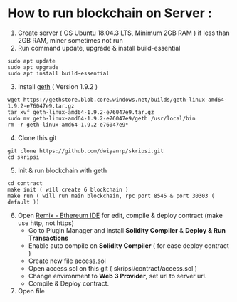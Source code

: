 # How to run blockchain on Server :
1. Create server ( OS Ubuntu 18.04.3 LTS, Minimum 2GB RAM ) if less than 2GB RAM, miner sometimes not run
2. Run command update, upgrade & install build-essential
```
sudo apt update
sudo apt upgrade
sudo apt install build-essential
```
3. Install [geth](https://geth.ethereum.org/downloads/) ( Version 1.9.2 )
```
wget https://gethstore.blob.core.windows.net/builds/geth-linux-amd64-1.9.2-e76047e9.tar.gz
tar xvf geth-linux-amd64-1.9.2-e76047e9.tar.gz
sudo mv geth-linux-amd64-1.9.2-e76047e9/geth /usr/local/bin
rm -r geth-linux-amd64-1.9.2-e76047e9*
```
4. Clone this git
```
git clone https://github.com/dwiyanrp/skripsi.git
cd skripsi
```
5. Init & run blockchain with geth
```
cd contract
make init ( will create 6 blockchain )
make run ( will run main blockchain, rpc port 8545 & port 30303 ( default ))
```
6. Open [Remix - Ethereum IDE](http://remix.ethereum.org/#optimize=false&evmVersion=null&version=soljson-v0.5.11+commit.c082d0b4.js) for edit, compile & deploy contract (make use http, not https)
    - Go to Plugin Manager and install **Solidity Compiler** & **Deploy & Run Transactions**
    - Enable auto compile on **Solidity Compiler** ( for ease deploy contract )
    - Create new file access.sol
    - Open access.sol on this git ( skripsi/contract/access.sol )
    - Change environment to **Web 3 Provider**, set url to server url.
    - Compile & Deploy contract.
7. Open file 